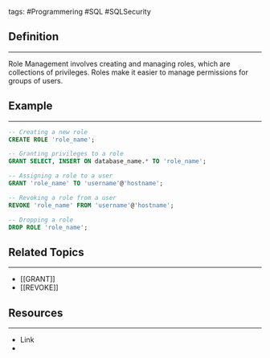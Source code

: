 tags: #Programmering #SQL #SQLSecurity

## Definition 
---
Role Management involves creating and managing roles, which are collections of privileges. 
Roles make it easier to manage permissions for groups of users.
## Example
---
```sql
-- Creating a new role
CREATE ROLE 'role_name';

-- Granting privileges to a role
GRANT SELECT, INSERT ON database_name.* TO 'role_name';

-- Assigning a role to a user
GRANT 'role_name' TO 'username'@'hostname';

-- Revoking a role from a user
REVOKE 'role_name' FROM 'username'@'hostname';

-- Dropping a role
DROP ROLE 'role_name';
```


## Related Topics
---
- [[GRANT]]
- [[REVOKE]]

## Resources
---
- Link
- 